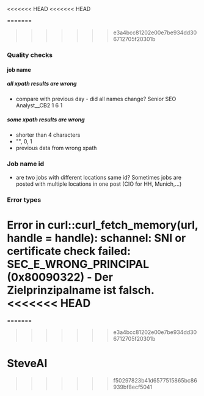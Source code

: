 <<<<<<< HEAD
<<<<<<< HEAD


=======
>>>>>>> e3a4bcc81202e00e7be934dd306712705f20301b
### Quality checks
#### job name 

##### all xpath results are wrong
- compare with previous day - did all names change?
Senior SEO Analyst__CB2	 1   6  1   

##### some xpath results are wrong
- shorter than 4 characters
- "", 0, 1
- previous data from wrong xpath


### Job name id

- are two jobs with different locations same id?
Sometimes jobs are posted with multiple locations in one post (CIO for HH, Munich,...)



### Error types

Error in curl::curl_fetch_memory(url, handle = handle): schannel: SNI or certificate check failed: SEC_E_WRONG_PRINCIPAL (0x80090322) - Der Zielprinzipalname ist falsch.
<<<<<<< HEAD
=======
=======

>>>>>>> e3a4bcc81202e00e7be934dd306712705f20301b
# SteveAI
>>>>>>> f50297823b41d6577515865bc86939bf8ecf5041
